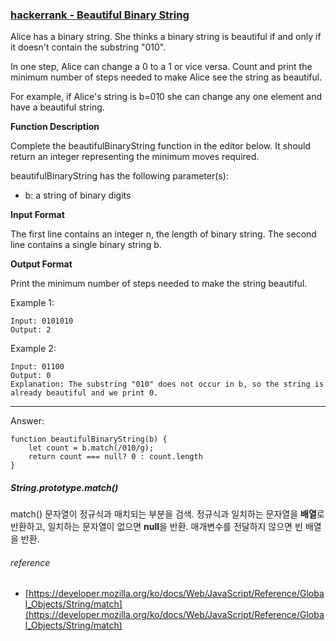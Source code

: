 ### [hackerrank - Beautiful Binary String](https://www.hackerrank.com/challenges/beautiful-binary-string/problem)

Alice has a binary string. She thinks a binary string is beautiful if and only if it doesn't contain the substring "010".

In one step, Alice can change a 0 to a 1 or vice versa. Count and print the minimum number of steps needed to make Alice see the string as beautiful.

For example, if Alice's string is b=010 she can change any one element and have a beautiful string.

**Function Description**

Complete the beautifulBinaryString function in the editor below. It should return an integer representing the minimum moves required.

beautifulBinaryString has the following parameter(s):

* b: a string of binary digits

**Input Format**

The first line contains an integer n, the length of binary string.
The second line contains a single binary string b.

**Output Format**

Print the minimum number of steps needed to make the string beautiful.


Example 1: 
```
Input: 0101010
Output: 2 
```

Example 2: 
```
Input: 01100
Output: 0
Explanation: The substring "010" does not occur in b, so the string is already beautiful and we print 0. 
```
---

Answer:
```
function beautifulBinaryString(b) {
    let count = b.match(/010/g);
    return count === null? 0 : count.length
}
```

##### String.prototype.match()

match() 문자열이 정규식과 매치되는 부분을 검색. 정규식과 일치하는 문자열을 **배열**로 반환하고, 일치하는 문자열이 없으면 **null**을 반환. 
매개변수를 전달하지 않으면 빈 배열을 반환.



###### reference
* [https://developer.mozilla.org/ko/docs/Web/JavaScript/Reference/Global_Objects/String/match](https://developer.mozilla.org/ko/docs/Web/JavaScript/Reference/Global_Objects/String/match)
